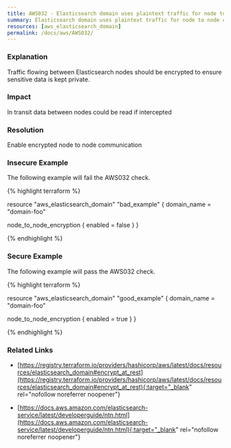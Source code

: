```yaml
---
title: AWS032 - Elasticsearch domain uses plaintext traffic for node to node communication.
summary: Elasticsearch domain uses plaintext traffic for node to node communication. 
resources: [aws_elasticsearch_domain] 
permalink: /docs/aws/AWS032/
---
```

### Explanation


Traffic flowing between Elasticsearch nodes should be encrypted to ensure sensitive data is kept private.


### Impact
In transit data between nodes could be read if intercepted

### Resolution
Enable encrypted node to node communication



### Insecure Example

The following example will fail the AWS032 check.

{% highlight terraform %}

resource "aws_elasticsearch_domain" "bad_example" {
  domain_name = "domain-foo"

  node_to_node_encryption {
    enabled = false
  }
}

{% endhighlight %}



### Secure Example

The following example will pass the AWS032 check.

{% highlight terraform %}

resource "aws_elasticsearch_domain" "good_example" {
  domain_name = "domain-foo"

  node_to_node_encryption {
    enabled = true
  }
}

{% endhighlight %}



### Related Links


- [https://registry.terraform.io/providers/hashicorp/aws/latest/docs/resources/elasticsearch_domain#encrypt_at_rest](https://registry.terraform.io/providers/hashicorp/aws/latest/docs/resources/elasticsearch_domain#encrypt_at_rest){:target="_blank" rel="nofollow noreferrer noopener"}

- [https://docs.aws.amazon.com/elasticsearch-service/latest/developerguide/ntn.html](https://docs.aws.amazon.com/elasticsearch-service/latest/developerguide/ntn.html){:target="_blank" rel="nofollow noreferrer noopener"}


